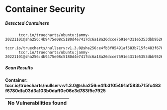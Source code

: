 # Container Security

##### Detected Containers

          tccr.io/truecharts/ubuntu:jammy-20221101@sha256:4b9475e08c5180d4e7417dc6a18a26dcce7691e4311e5353dbb952645c5ff43f
          tccr.io/truecharts/nullserv:v1.3.0@sha256:e4fb3f05491af583b715fc483f6780dfa03d3a103b0daff0e06e3d783f5e7925
          tccr.io/truecharts/ubuntu:jammy-20221101@sha256:4b9475e08c5180d4e7417dc6a18a26dcce7691e4311e5353dbb952645c5ff43f

##### Scan Results

**Container: tccr.io/truecharts/nullserv:v1.3.0@sha256:e4fb3f05491af583b715fc483f6780dfa03d3a103b0daff0e06e3d783f5e7925**



| No Vulnerabilities found         |
|:---------------------------------|

